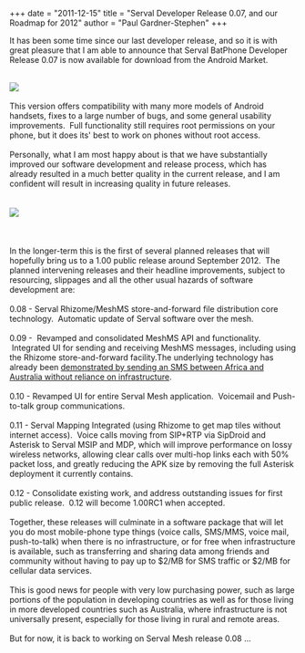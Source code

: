 +++
date = "2011-12-15"
title = "Serval Developer Release 0.07, and our Roadmap for 2012"
author = "Paul Gardner-Stephen"
+++

<div class="post-body entry-content" id="post-body-6454049626356827979" itemprop="description articleBody">
<div class="">
It has been some time since our last developer release, and so it is with great pleasure that I am able to announce that Serval BatPhone Developer Release 0.07 is now available for download from the Android Market.</div>
<div class="">
<a href="http://www.blogger.com/goog_670695830"><br/></a></div>

<span class="Apple-style-span"><a href="https://market.android.com/details?id=org.servalproject"><img src="http://2.bp.blogspot.com/-XdJUoepdwsE/TupmXLm21CI/AAAAAAAAAIs/owNuqFz-njc/s320/Google+ChromeScreenSnapz004.png"/></a></span>
<br/>
<br/>
This version offers compatibility with many more models of Android handsets, fixes to a large number of bugs, and some general usability improvements.  Full functionality still requires root permissions on your phone, but it does its' best to work on phones without root access.<br/>
<br/>
Personally, what I am most happy about is that we have substantially improved our software development and release process, which has already resulted in a much better quality in the current release, and I am confident will result in increasing quality in future releases.<br/>
<br/>
<br/>
<a href="http://www.blogger.com/goog_670695817"><img src="http://4.bp.blogspot.com/-4UrfnNRR_Ak/TupmXynLeXI/AAAAAAAAAIw/VcwEGj5z5gA/s640/Google+ChromeScreenSnapz005.png"/></a><br/>
<a href="https://market.android.com/details?id=org.servalproject"><br/></a><br/>
<br/>
<span id="goog_670695808"></span><span id="goog_670695809"></span><a href="http://www.blogger.com/"></a>In the longer-term this is the first of several planned releases that will hopefully bring us to a 1.00 public release around September 2012.  The planned intervening releases and their headline improvements, subject to resourcing, slippages and all the other usual hazards of software development are:<br/>
<br/>
0.08 - Serval Rhizome/MeshMS store-and-forward file distribution core technology.  Automatic update of Serval software over the mesh.<br/>
<br/>
0.09 -  Revamped and consolidated MeshMS API and functionality.  Integrated UI for sending and receiving MeshMS messages, including using the Rhizome store-and-forward facility.The underlying technology has already been <a href="http://servalpaul.blogspot.com/2011/11/demonstrating-serval-rhizome-store-and.html">demonstrated by sending an SMS between Africa and Australia without reliance on infrastructure</a>.<br/>
<br/>
0.10 - Revamped UI for entire Serval Mesh application.  Voicemail and Push-to-talk group communications.<br/>
<br/>
0.11 - Serval Mapping Integrated (using Rhizome to get map tiles without internet access).  Voice calls moving from SIP+RTP via SipDroid and Asterisk to Serval MSIP and MDP, which will improve performance on lossy wireless networks, allowing clear calls over multi-hop links each with 50% packet loss, and greatly reducing the APK size by removing the full Asterisk deployment it currently contains.<br/>
<br/>
0.12 - Consolidate existing work, and address outstanding issues for first public release.  0.12 will become 1.00RC1 when accepted.<br/>
<br/>
Together, these releases will culminate in a software package that will let you do most mobile-phone type things (voice calls, SMS/MMS, voice mail, push-to-talk) when there is no infrastructure, or for free when infrastructure is available, such as transferring and sharing data among friends and community without having to pay up to $2/MB for SMS traffic or $2/MB for cellular data services. <br/>
<br/>
This is good news for people with very low purchasing power, such as large portions of the population in developing countries as well as for those living in more developed countries such as Australia, where infrastructure is not universally present, especially for those living in rural and remote areas.<br/>
<br/>
But for now, it is back to working on Serval Mesh release 0.08 ...
<div></div>
</div>